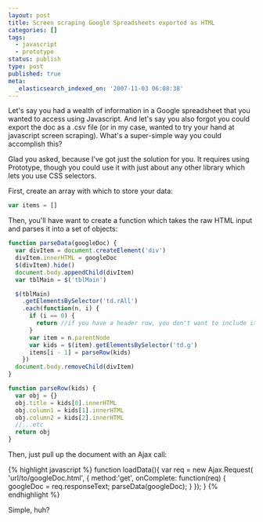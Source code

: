 ```yaml
---
layout: post
title: Screen scraping Google Spreadsheets exported as HTML
categories: []
tags:
  - javascript
  - prototype
status: publish
type: post
published: true
meta:
  _elasticsearch_indexed_on: '2007-11-03 06:08:38'
---
```


Let's say you had a wealth of information in a Google spreadsheet that you wanted to access using Javascript. And let's say you also forgot you could export the doc as a .csv file (or in my case, wanted to try your hand at javascript screen scraping). What's a super-simple way you could accomplish this?

Glad you asked, because I've got just the solution for you. It requires using Prototype, though you could use it with just about any other library which lets you use CSS selectors.

First, create an array with which to store your data:

```js
var items = []
```

Then, you'll have want to create a function which takes the raw HTML input and parses it into a set of objects:

```js
function parseData(googleDoc) {
  var divItem = document.createElement('div')
  divItem.innerHTML = googleDoc
  $(divItem).hide()
  document.body.appendChild(divItem)
  var tblMain = $('tblMain')

  $(tblMain)
    .getElementsBySelector('td.rAll')
    .each(function(n, i) {
      if (i == 0) {
        return //if you have a header row, you don't want to include it
      }
      var item = n.parentNode
      var kids = $(item).getElementsBySelector('td.g')
      items[i - 1] = parseRow(kids)
    })
  document.body.removeChild(divItem)
}

function parseRow(kids) {
  var obj = {}
  obj.title = kids[0].innerHTML
  obj.column1 = kids[1].innerHTML
  obj.column2 = kids[2].innerHTML
  //...etc
  return obj
}
```

Then, just pull up the document with an Ajax call:

{% highlight javascript %}
function loadData(){
var req = new Ajax.Request(
'url/to/googleDoc.html', {
method:'get',
onComplete: function(req) {
googleDoc = req.responseText;
parseData(googleDoc);
}
});
}
{% endhighlight %}

Simple, huh?
